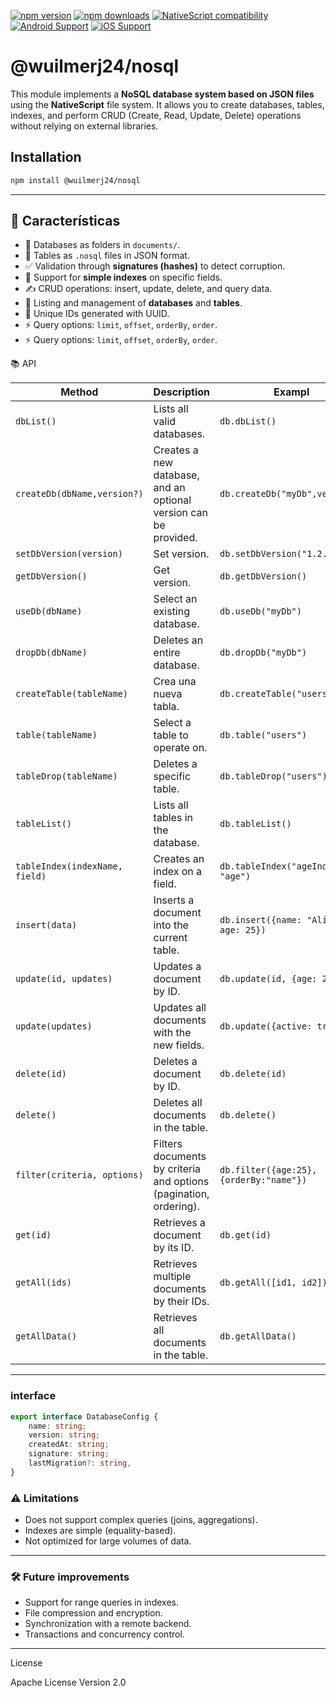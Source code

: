 [![npm version](https://img.shields.io/npm/v/@wuilmerj24/nosql.svg?style=for-the-badge&logo=npm)](https://www.npmjs.com/package/@wuilmerj24/nosql)
[![npm downloads](https://img.shields.io/npm/dm/@wuilmerj24/nosql.svg?style=for-the-badge&logo=npm)](https://www.npmjs.com/package/@wuilmerj24/nosql)
[![NativeScript compatibility](https://img.shields.io/badge/NativeScript-6%2B-blue.svg?style=for-the-badge&logo=nativescript)](https://nativescript.org)
[![Android Support](https://img.shields.io/badge/Android-3DDC84?style=for-the-badge&logo=android&logoColor=white&labelColor=388E3C)](https://developer.android.com)
[![iOS Support](https://img.shields.io/badge/iOS-000000?style=for-the-badge&logo=apple&logoColor=white&labelColor=111111)](https://developer.apple.com/ios/)

# @wuilmerj24/nosql
This module implements a **NoSQL database system based on JSON files** using the **NativeScript** file system. It allows you to create databases, tables, indexes, and perform CRUD (Create, Read, Update, Delete) operations without relying on external libraries.


## Installation

```bash
npm install @wuilmerj24/nosql
```
---

## 🚀 Características

- 📁 Databases as folders in `documents/`.
- 📄 Tables as `.nosql` files in JSON format.
- ✅ Validation through **signatures (hashes)** to detect corruption.
- 🔎 Support for **simple indexes** on specific fields.
- ✍️ CRUD operations: insert, update, delete, and query data.
- 🔄 Listing and management of **databases** and **tables**.
- 🔑 Unique IDs generated with UUID.
- ⚡ Query options: `limit`, `offset`, `orderBy`, `order`.
- ⚡ Query options: `limit`, `offset`, `orderBy`, `order`.

📚 API

| Method                         | Description                                                     | Exampl                                       |
| ------------------------------ | --------------------------------------------------------------- | --------------------------------------------- |
| `dbList()`                     | Lists all valid databases.                         | `db.dbList()`                           |
| `createDb(dbName,version?)` | Creates a new database, and an optional version can be provided. | `db.createDb("myDb",version?)` |
| `setDbVersion(version)` | Set version. | `db.setDbVersion("1.2.3")` |
| `getDbVersion()` | Get version. | `db.getDbVersion()` |
| `useDb(dbName)` | Select an existing database. | `db.useDb("myDb")` |
| `dropDb(dbName)` | Deletes an entire database. | `db.dropDb("myDb")` |
| `createTable(tableName)` | Crea una nueva tabla. | `db.createTable("users")` |
| `table(tableName)` | Select a table to operate on. | `db.table("users")` |
| `tableDrop(tableName)` | Deletes a specific table. | `db.tableDrop("users")` |
| `tableList()` | Lists all tables in the database. | `db.tableList()` |
| `tableIndex(indexName, field)` | Creates an index on a field. | `db.tableIndex("ageIndex", "age")` |
| `insert(data)` | Inserts a document into the current table. | `db.insert({name: "Alice", age: 25})` |
| `update(id, updates)` | Updates a document by ID. | `db.update(id, {age: 26})` |
| `update(updates)` | Updates all documents with the new fields. | `db.update({active: true})` |
| `delete(id)` | Deletes a document by ID. | `db.delete(id)` |
| `delete()` | Deletes all documents in the table. | `db.delete()` |
| `filter(criteria, options)` | Filters documents by criteria and options (pagination, ordering). | `db.filter({age:25}, {orderBy:"name"})` |
| `get(id)` | Retrieves a document by its ID. | `db.get(id)` |
| `getAll(ids)` | Retrieves multiple documents by their IDs. | `db.getAll([id1, id2])` |
| `getAllData()` | Retrieves all documents in the table. | `db.getAllData()` |
---

### interface 
```typescript
export interface DatabaseConfig {
	name: string;
	version: string;
	createdAt: string;
	signature: string;
	lastMigration?: string,
}
```

### ⚠️ Limitations
- Does not support complex queries (joins, aggregations).
- Indexes are simple (equality-based).
- Not optimized for large volumes of data.
---

### 🛠️ Future improvements
- Support for range queries in indexes.
- File compression and encryption.
- Synchronization with a remote backend.
- Transactions and concurrency control.
---

License

Apache License Version 2.0